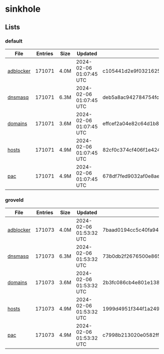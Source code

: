 # sinkhole

## Lists

### default

|File|Entries|Size|Updated|Hash|
|-|-|-|-|-|
|[adblocker](https://raw.githubusercontent.com/groveld/sinkhole/lists/default/adblocker.txt)|171071|4.0M|2024-02-06 01:07:45 UTC|c105441d2e9f032162533ff09345efde8698634c745af731eea7e3b4725f037c|
|[dnsmasq](https://raw.githubusercontent.com/groveld/sinkhole/lists/default/dnsmasq.txt)|171071|6.3M|2024-02-06 01:07:45 UTC|deb5a8ac942784754fcaed148a702fd9f2eab1b33fccb587137a57fa4d4c9580|
|[domains](https://raw.githubusercontent.com/groveld/sinkhole/lists/default/domains.txt)|171071|3.6M|2024-02-06 01:07:45 UTC|effcef2a04e82c64d1b844e55a21a2722c31485b57d3e2401280ae7e7d027376|
|[hosts](https://raw.githubusercontent.com/groveld/sinkhole/lists/default/hosts.txt)|171071|4.9M|2024-02-06 01:07:45 UTC|82cf0c374cf406f1e424b3c13b6201f41a14a6a2b161fa73542439b517183f8c|
|[pac](https://raw.githubusercontent.com/groveld/sinkhole/lists/default/pac.txt)|171071|4.9M|2024-02-06 01:07:45 UTC|678df7fed9032af0e8aea28ef16dd424dcb1f563841658e0ed0098c941c34b5f|

### groveld

|File|Entries|Size|Updated|Hash|
|-|-|-|-|-|
|[adblocker](https://raw.githubusercontent.com/groveld/sinkhole/lists/groveld/adblocker.txt)|171073|4.0M|2024-02-06 01:53:32 UTC|7baad0194cc5c40fa94bed7d4486635bdd1c7efd0ade3039e3b7a6cc43845ce7|
|[dnsmasq](https://raw.githubusercontent.com/groveld/sinkhole/lists/groveld/dnsmasq.txt)|171073|6.3M|2024-02-06 01:53:32 UTC|73b0db2f2676500e8654d9ef34a03282f1a78bf713c3048474b4147b4e7298f9|
|[domains](https://raw.githubusercontent.com/groveld/sinkhole/lists/groveld/domains.txt)|171073|3.6M|2024-02-06 01:53:32 UTC|2b3fc086cb4e801e138f28c1e87f4bb9801c04ae6810f1f7e25c4d57353f909e|
|[hosts](https://raw.githubusercontent.com/groveld/sinkhole/lists/groveld/hosts.txt)|171073|4.9M|2024-02-06 01:53:32 UTC|1999d4951f344f1a249bc52e5cc0060a4ea4b8be228953e123d07c5f83bad306|
|[pac](https://raw.githubusercontent.com/groveld/sinkhole/lists/groveld/pac.txt)|171073|4.9M|2024-02-06 01:53:32 UTC|c7998b213020e0582ff99020a912d97cddcb3257faaf61b9df2f035174835fca|
